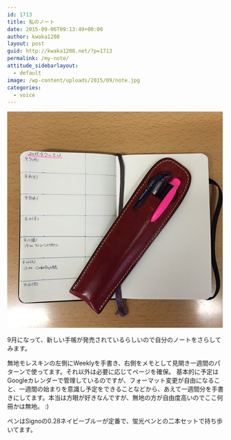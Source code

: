 ```yaml
---
id: 1713
title: 私のノート
date: 2015-09-06T09:13:49+00:00
author: kwaka1208
layout: post
guid: http://kwaka1208.net/?p=1713
permalink: /my-note/
attitude_sidebarlayout:
  - default
image: /wp-content/uploads/2015/09/note.jpg
categories:
  - voice
---
```

![my note](/assets/images/2015/09/note.jpg)

9月になって、新しい手帳が発売されているらしいので自分のノートをさらしてみます。

無地モレスキンの左側にWeeklyを手書き、右側をメモとして見開き一週間のパターンで使ってます。それ以外は必要に応じてページを確保。
基本的に予定はGoogleカレンダーで管理しているのですが、フォーマット変更が自由になること、一週間の始まりを意識し予定をできることなどから、あえて一週間分を手書きにしてます。本当は方眼が好きなんですが、無地の方が自由度高いのでここ何冊かは無地。  :)

ペンはSignoの0.28ネイビーブルーが定番で、蛍光ペンとの二本セットで持ち歩いてます。